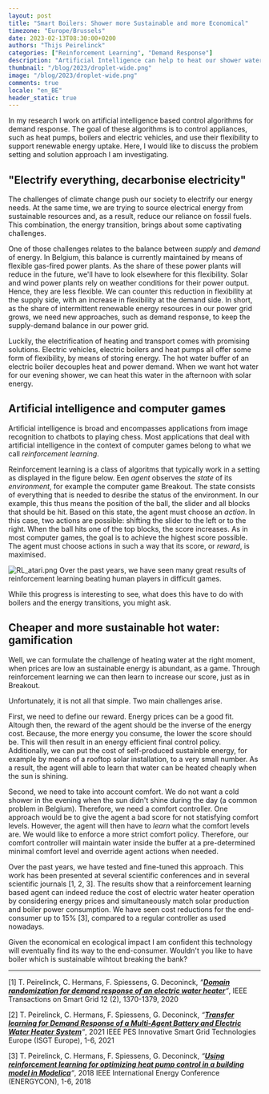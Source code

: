 ```yaml
---
layout: post
title: "Smart Boilers: Shower more Sustainable and more Economical"
timezone: "Europe/Brussels"
date: 2023-02-13T08:30:00+0200
authors: "Thijs Peirelinck"
categories: ["Reinforcement Learning", "Demand Response"]
description: "Artificial Intelligence can help to heat our shower water when cheap sustainable energy is abundant, without compromising in comfort."
thumbnail: "/blog/2023/droplet-wide.png"
image: "/blog/2023/droplet-wide.png"
comments: true
locale: "en_BE"
header_static: true
---
```


In my research I work on artificial intelligence based control algorithms for demand response. The goal of these algorithms is to control appliances, such as heat pumps, boilers and electric vehicles, and use their flexibility to support renewable energy uptake. Here, I would like to discuss the problem setting and solution approach I am investigating.

## "Electrify everything, decarbonise electricity"

The challenges of climate change push our society to electrify our energy needs. At the same time, we are trying to source electrical energy from sustainable resources and, as a result, reduce our reliance on fossil fuels. This combination, the energy transition, brings about some captivating challenges.

One of those challenges relates to the balance between *supply* and *demand* of energy. In Belgium, this balance is currently maintained by means of flexible gas-fired power plants. As the share of these power plants will reduce in the future, we'll have to look elsewhere for this flexibility. Solar and wind power plants rely on weather conditions for their power output. Hence, they are less flexible. We can counter this reduction in flexibility at the supply side, with an increase in flexibility at the demand side. In short, as the share of intermittent renewable energy resources in our power grid grows, we need new approaches, such as demand response, to keep the supply-demand balance in our power grid.

Luckily, the electrification of heating and transport comes with promising solutions. Electric vehicles, electric boilers and heat pumps all offer some form of flexibility, by means of storing energy. The hot water buffer of an electric boiler decouples heat and power demand. When we want hot water for our evening shower, we can heat this water in the afternoon with solar energy.

## Artificial intelligence and computer games

Artificial intelligence is broad and encompasses applications from image recognition to chatbots to playing chess. Most applications that deal with artificial intelligence in the context of computer games belong to what we call *reinforcement learning*.

Reinforcement learning is a class of algoritms that typically work in a setting as displayed in the figure below. Een *agent* observes the *state* of its *environment*, for example the computer game Breakout. The state consists of everything that is needed to desribe the status of the environment. In our example, this thus means the position of the ball, the slider and all blocks that should be hit. Based on this state, the agent must choose an *action*. In this case, two actions are possible: shifting the slider to the left or to the right. When the ball hits one of the top blocks, the score increases. As in most computer games, the goal is to achieve the highest score possible. The agent must choose actions in such a way that its score, or *reward*, is maximised.

![RL_atari.png](https://f003.backblazeb2.com/file/thijsp-blog/blog/2023/RL_atari.png)
Over the past years, we have seen many great results of reinforcement learning beating human players in difficult games.

While this progress is interesting to see, what does this have to do with boilers and the energy transitions, you might ask.

## Cheaper and more sustainable hot water: gamification

Well, we can formulate the challenge of heating water at the right moment, when prices are low an sustainable energy is abundant, as a game. Through reinforcement learning we can then learn to increase our score, just as in Breakout.

Unfortunately, it is not all that simple. Two main challenges arise.

First, we need to define our reward. Energy prices can be a good fit. Altough then, the reward of the agent should be the inverse of the energy cost. Because, the more energy you consume, the lower the score should be. This will then result in an energy efficient final control policy. Additionally, we can put the cost of self-produced sustainble energy, for example by means of a rooftop solar installation, to a very small number. As a result, the agent will able to learn that  water can be heated cheaply when the sun is shining.

Second, we need to take into account comfort. We do not want a cold shower in the evening when the sun didn't shine during the day (a common problem in Belgium). Therefore, we need a comfort controller. One approach would be to give the agent a bad score for not statisfying comfort levels. However, the agent will then have to *learn* what the comfort levels are. We would like to enforce a more strict comfort policy. Therefore, our comfort controller will maintain water inside the buffer at a pre-determined minimal comfort level and override agent actions when needed.

Over the past years, we have tested and fine-tuned this approach. This work has been presented at several scientific conferences and in several scientific journals \[1, 2, 3\]. The results show that a reinforcement learning based agent can indeed reduce the cost of electric water heater operation by considering energy prices and simultaneously match solar production and boiler power consumption. We have seen cost reductions for the end-consumer up to 15% \[3\], compared to a regular controller as used nowadays.

Given the economical en ecological impact I am confident this technology will eventually find its way to the end-consumer. Wouldn't you like to have boiler which is sustainable wihtout breaking the bank?

---

\[1\] T. Peirelinck, C. Hermans, F. Spiessens, G. Deconinck, *“[__Domain randomization for demand response of an electric water heater__](https://ieeexplore.ieee.org/abstract/document/9201065)“*, IEEE Transactions on Smart Grid 12 (2), 1370-1379, 2020

\[2\] T. Peirelinck, C. Hermans, F. Spiessens, G. Deconinck, *“[__Transfer learning for Demand Response of a Multi-Agent Battery and Electric Water Heater System__](https://ieeexplore.ieee.org/abstract/document/9640081)“*, 2021 IEEE PES Innovative Smart Grid Technologies Europe (ISGT Europe), 1-6, 2021

\[3\] T. Peirelinck, C. Hermans, F. Spiessens, G. Deconinck, *“[__Using reinforcement learning for optimizing heat pump control in a building model in Modelica__](https://ieeexplore.ieee.org/abstract/document/8398832)“*, 2018 IEEE International Energy Conference (ENERGYCON), 1-6, 2018
